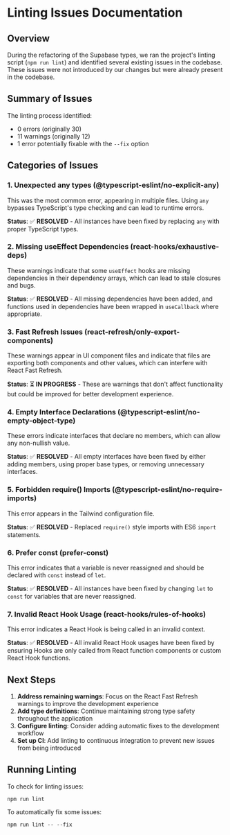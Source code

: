 # Linting Issues Documentation

## Overview

During the refactoring of the Supabase types, we ran the project's linting script (`npm run lint`) and identified several existing issues in the codebase. These issues were not introduced by our changes but were already present in the codebase.

## Summary of Issues

The linting process identified:
- 0 errors (originally 30)
- 11 warnings (originally 12)
- 1 error potentially fixable with the `--fix` option

## Categories of Issues

### 1. Unexpected any types (@typescript-eslint/no-explicit-any)

This was the most common error, appearing in multiple files. Using `any` bypasses TypeScript's type checking and can lead to runtime errors.

**Status**: ✅ **RESOLVED** - All instances have been fixed by replacing `any` with proper TypeScript types.

### 2. Missing useEffect Dependencies (react-hooks/exhaustive-deps)

These warnings indicate that some `useEffect` hooks are missing dependencies in their dependency arrays, which can lead to stale closures and bugs.

**Status**: ✅ **RESOLVED** - All missing dependencies have been added, and functions used in dependencies have been wrapped in `useCallback` where appropriate.

### 3. Fast Refresh Issues (react-refresh/only-export-components)

These warnings appear in UI component files and indicate that files are exporting both components and other values, which can interfere with React Fast Refresh.

**Status**: ⏳ **IN PROGRESS** - These are warnings that don't affect functionality but could be improved for better development experience.

### 4. Empty Interface Declarations (@typescript-eslint/no-empty-object-type)

These errors indicate interfaces that declare no members, which can allow any non-nullish value.

**Status**: ✅ **RESOLVED** - All empty interfaces have been fixed by either adding members, using proper base types, or removing unnecessary interfaces.

### 5. Forbidden require() Imports (@typescript-eslint/no-require-imports)

This error appears in the Tailwind configuration file.

**Status**: ✅ **RESOLVED** - Replaced `require()` style imports with ES6 `import` statements.

### 6. Prefer const (prefer-const)

This error indicates that a variable is never reassigned and should be declared with `const` instead of `let`.

**Status**: ✅ **RESOLVED** - All instances have been fixed by changing `let` to `const` for variables that are never reassigned.

### 7. Invalid React Hook Usage (react-hooks/rules-of-hooks)

This error indicates a React Hook is being called in an invalid context.

**Status**: ✅ **RESOLVED** - All invalid React Hook usages have been fixed by ensuring Hooks are only called from React function components or custom React Hook functions.

## Next Steps

1. **Address remaining warnings**: Focus on the React Fast Refresh warnings to improve the development experience
2. **Add type definitions**: Continue maintaining strong type safety throughout the application
3. **Configure linting**: Consider adding automatic fixes to the development workflow
4. **Set up CI**: Add linting to continuous integration to prevent new issues from being introduced

## Running Linting

To check for linting issues:
```
npm run lint
```

To automatically fix some issues:
```
npm run lint -- --fix
```